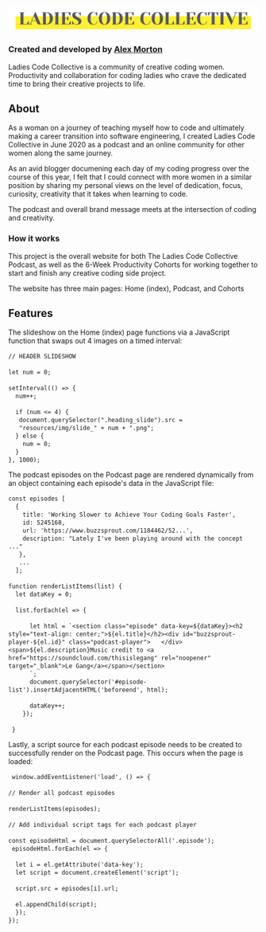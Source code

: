 ![Ladies Code Collective banner](resources/img/logo.png)

### Created and developed by [Alex Morton](https://alexlsalt.github.io/)  

Ladies Code Collective is a community of creative coding women. 
Productivity and collaboration for coding ladies who crave the dedicated time to bring their creative projects to life.

## About

As a woman on a journey of teaching myself how to code and ultimately making a career transition into software engineering, 
I created Ladies Code Collective in June 2020 as a podcast and an online community for other women along the same journey. 

As an avid blogger documening each day of my coding progress over the course of this year, I felt that I could connect with more women
in a similar position by sharing my personal views on the level of dedication, focus, curiosity, creativity that it takes when learning to code.

The podcast and overall brand message meets at the intersection of coding and creativity. 

### How it works

This project is the overall website for both The Ladies Code Collective Podcast, as well as the 6-Week Productivity Cohorts for 
working together to start and finish any creative coding side project. 

The website has three main pages: Home (index), Podcast, and Cohorts

## Features

The slideshow on the Home (index) page functions via a JavaScript function that swaps out 4 images on a timed interval:

    // HEADER SLIDESHOW

    let num = 0;

    setInterval(() => {
      num++;

      if (num <= 4) {
       document.querySelector(".heading_slide").src =
       "resources/img/slide_" + num + ".png";
      } else {
        num = 0;
      }
    }, 1000);

The podcast episodes on the Podcast page are rendered dynamically from an object containing each episode's data in the JavaScript file:

    const episodes [
      {
        title: 'Working Slower to Achieve Your Coding Goals Faster',
        id: 5245168,
        url: 'https://www.buzzsprout.com/1184462/52...',
        description: "Lately I've been playing around with the concept ..."
       },
       ...
      ];

    function renderListItems(list) {
      let dataKey = 0;

      list.forEach(el => {

          let html = `<section class="episode" data-key=${dataKey}><h2 style="text-align: center;">${el.title}</h2><div id="buzzsprout-player-${el.id}" class="podcast-player">   </div><span>${el.description}Music credit to <a href="https://soundcloud.com/thisislegang" rel="noopener" target="_blank">Le Gang</a></span></section>
          `;
          document.querySelector('#episode-list').insertAdjacentHTML('beforeend', html);
      
          dataKey++; 
        });  

     }
     
     
Lastly, a script source for each podcast episode needs to be created to successfully render on the Podcast page. This occurs when the page is loaded:


     window.addEventListener('load', () => {

    // Render all podcast episodes
    
    renderListItems(episodes);

    // Add individual script tags for each podcast player
    
    const episodeHtml = document.querySelectorAll('.episode');
     episodeHtml.forEach(el => {

      let i = el.getAttribute('data-key');
      let script = document.createElement('script');

      script.src = episodes[i].url;

      el.appendChild(script);
      });
    });
